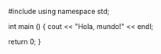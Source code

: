#include <iostream>
using namespace std;

int main () {
	cout << "Hola, mundo!" << endl;

return 0;
}